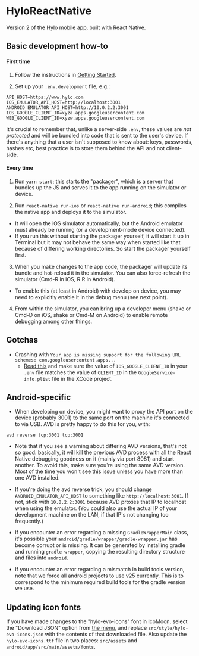 # HyloReactNative
Version 2 of the Hylo mobile app, built with React Native.

## Basic development how-to

#### First time

1. Follow the instructions in [Getting Started](https://facebook.github.io/react-native/docs/getting-started.html).

2. Set up your `.env.development` file, e.g.:

```
API_HOST=https://www.hylo.com
IOS_EMULATOR_API_HOST=http://localhost:3001
ANDROID_EMULATOR_API_HOST=http://10.0.2.2:3001
IOS_GOOGLE_CLIENT_ID=xyza.apps.googleusercontent.com
WEB_GOOGLE_CLIENT_ID=xyzw.apps.googleusercontent.com
```

It's crucial to remember that, unlike a server-side `.env`, these values are _not protected_ and will be bundled into code that is sent to the user's device. If there's anything that a user isn't supposed to know about: keys, passwords, hashes etc, best practice is to store them behind the API and not client-side.


#### Every time

1. Run `yarn start`; this starts the "packager", which is a server that bundles up the JS and serves it to the app running on the simulator or device.

2. Run `react-native run-ios` or `react-native run-android`; this compiles the native app and deploys it to the simulator.
  - It will open the iOS simulator automatically, but the Android emulator must already be running (or a development-mode device connected).
  - If you run this without starting the packager yourself, it will start it up in Terminal but it may not behave the same way when started like that because of differing working directories. So start the packager yourself first.

3. When you make changes to the app code, the packager will update its bundle and hot-reload it in the simulator. You can also force-refresh the simulator (Cmd-R in iOS, R R in Android).
  - To enable this (at least in Android) with develop on device, you may need to explicitly enable it in the debug menu (see next point).

4. From within the simulator, you can bring up a developer menu (shake or Cmd-D on iOS, shake or Cmd-M on Android) to enable remote debugging among other things.


## Gotchas

- Crashing with `Your app is missing support for the following URL schemes: com.googleusercontent.apps...`
  - [Read this](https://developers.google.com/identity/sign-in/ios/start-integrating#add_a_url_scheme_to_your_project) and make sure the value of `IOS_GOOGLE_CLIENT_ID` in your `.env` file matches the value of `CLIENT_ID` in the `GoogleService-info.plist` file in the XCode project.


## Android-specific

  - When developing on device, you might want to proxy the API port on the device (probably 3001) to the same port on the machine it's connected to via USB. AVD is pretty happy to do this for you, with:

  ```
  avd reverse tcp:3001 tcp:3001
  ```

  - Note that if you see a warning about differing AVD versions, that's not so good: basically, it will kill the previous AVD process with all the React Native debugging goodness on it (mainly via port 8081) and start another. To avoid this, make sure you're using the same AVD version. Most of the time you won't see this issue unless you have more than one AVD installed.

  - If you're doing the avd reverse trick, you should change `ANDROID_EMULATOR_API_HOST` to something like `http://localhost:3001`. If not, stick with `10.0.2.2:3001` because AVD proxies that IP to localhost when using the emulator. (You could also use the actual IP of your development machine on the LAN, if that IP's not changing too frequently.)

  - If you encounter an error regarding a missing `GradleWrapperMain` class, it's possible your `android/gradle/wrapper/gradle-wrapper.jar` has become corrupt or is missing. It can be generated by installing gradle and running `gradle wrapper`, copying the resulting directory structure and files into `android`.

  - If you encounter an error regarding a mismatch in build tools version, note that we force all android projects to use v25 currently. This is to correspond to the minimum required build tools for the gradle version we use.

## Updating icon fonts

If you have made changes to the "hylo-evo-icons" font in IcoMoon, select the "Download JSON" option from [the menu](https://www.dropbox.com/s/jv5itcspwfhg0uk/icomoon-menu.png?dl=0), and replace `src/style/hylo-evo-icons.json` with the contents of that downloaded file. Also update the `hylo-evo-icons.ttf` file in two places: `src/assets` and `android/app/src/main/assets/fonts`.
